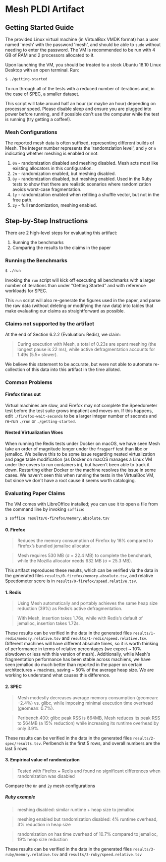 Mesh PLDI Artifact
==================

Getting Started Guide
---------------------

The provided Linux virtual machine (in VirtualBox VMDK format) has a
user named 'mesh' with the password 'mesh', and should be able to
`sudo` without needing to enter the password.  The VM is recommended
to be run with 4 GB of RAM and 2 processors allocated to it.

Upon launching the VM, you should be treated to a stock Ubuntu 18.10
Linux Desktop with an open terminal.  Run:

```sh
$ ./getting-started
```

To run through all of the tests with a reduced number of iterations
and, in the case of SPEC, a smaller dataset.

This script will take around half an hour (or maybe an hour) depending
on processor speed.  Please disable sleep and ensure you are plugged
into power before running, and if possible don't use the computer
while the test is running (try getting a coffee!).


### Mesh Configurations

The reported mesh data is often suffixed, representing different
builds of Mesh.  The integer number represents the 'randomziation
level', and `y` or `n` indicating whether meshing is enabled or not:

1. `0n` - randomization disabled and meshing disabled.  Mesh acts most like existing allocators in this configuration.
2. `2n` - randomization enabled, but meshing disabled.
3. `0y` - randomization disabled, but meshing enabled.  Used in the Ruby tests to show that there are realistic scenarios where randomization avoids worst-case fragmentation.
4. `1y` - randomization enabled when refilling a shuffle vector, but not in the free path.
5. `2y` - full randomization, meshing enabled.


Step-by-Step Instructions
-------------------------

There are 2 high-level steps for evaluating this artifact:

1. Running the benchmarks
2. Comparing the results to the claims in the paper

### Running the Benchmarks

```sh
$ ./run
```

Invoking the `run` script will kick off executing all benchmarks with
a larger number of iterations than under "Getting Started" and with
reference workloads for SPEC.

This `run` script will also re-generate the figures used in the paper,
and parse the raw data (without deleting or modifying the raw data)
into tables that make evaluating our claims as straightforward as
possible.


### Claims not supported by the artifact

At the end of Section 6.2.2 (Evaluation: Redis), we claim:

> During execution with Mesh, a total of 0.23s are spent meshing (the
> longest pause is 22 ms), while active defragmentation accounts for
> 1.49s (5.5× slower).

We believe this statement to be accurate, but were not able to
automate re-collection of this data into this artifact in the time
alloted.

### Common Problems

#### Firefox times out

Virtual machines are slow, and Firefox may not complete the
Speedometer test before the test suite grows impatient and moves on.
If this happens, edit `./firefox-wait-seconds` to be a larger integer
number of seconds and re-run `./run` or `./getting-started`.

#### Nested Virtualization Woes

When running the Redis tests under Docker on macOS, we have seen Mesh
take an order of magnitude longer under the `fragperf` test than libc
or jemalloc.  We believe this to be some issue regarding nested
virtualization and page table modification (as Docker on macOS manages
a Linux VM under the covers to run containers in), but haven't been
able to track it down.  Restarting either Docker or the machine
resolves the issue in some cases.  We haven't seen this when running
the tests in the VirtualBox VM, but since we don't have a root cause
it seems worth cataloging.

### Evaluating Paper Claims

The VM comes with LibreOffice installed; you can use it to open a file
from the command line by invoking `soffice`:

```sh
$ soffice results/0-firefox/memory.absolute.tsv
```

#### 0. Firefox

> Reduces the memory consumption of Firefox by 16% compared to Firefox’s bundled jemalloc allocator.

> Mesh requires 530 MB (σ = 22.4 MB) to complete the benchmark, while the Mozilla allocator needs 632 MB (σ = 25.3 MB).

This artifact reproduces these results, which can be verified via the
data in the generated files `results/0-firefox/memory.absolute.tsv`,
and relative Speedometer score is in
`results/0-firefox/speed.relative.tsv`.


#### 1. Redis

> Using Mesh automatically and portably achieves the same heap size reduction (39%) as Redis’s active defragmentation.

> With Mesh, insertion takes 1.76s, while with Redis’s default of jemalloc, insertion takes 1.72s.

These results can be verified in the data in the generated files
`results/1-redis/memory.relative.tsv` and
`results/1-redis/speed.relative.tsv`.  Different machines will have
different absolute times, so it is worth thinking of performance in
terms of relative percentages (we expect ~ 10% slowdown or less with
this version of mesh).  Additionally, while Mesh's fragmentation
performance has been stable across machiens, we have seen jemalloc do
much better than reported in the paper on certain architectures +
macines, saving ~ 50% of the average heap size.  We are working to
understand what causes this difference.


#### 2. SPEC

> Mesh modestly decreases average memory consumption (geomean: −2.4%) vs. glibc, while imposing minimal execution time overhead (geomean: 0.7%).

> Perlbench.400: glibc peak RSS is 664MB, Mesh reduces its peak RSS to 564MB (a 15% reduction) while increasing its runtime overhead by only 3.9%.

These results can be verified in the data in the generated files
`results/2-spec/results.tsv`.  Perlbench is the first 5 rows, and
overall numbers are the last 5 rows.


#### 3. Empirical value of randomization

> Tested with Firefox + Redis and found no significant differences when randomization was disabled

Compare the `0n` and `2y` mesh configurations

##### Ruby example

> meshing disabled: similar runtime + heap size to jemalloc

> meshing enabled but randomization disabled: 4% runtime overhead, 3% reduction in heap size

> randomization on has time overhead of 10.7% compared to jemalloc, 19% heap size reduction

These results can be verified in the data in the generated files `results/3-ruby/memory.relative.tsv` and  `results/3-ruby/speed.relative.tsv`
